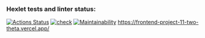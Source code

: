 ### Hexlet tests and linter status:
[![Actions Status](https://github.com/AnPopit/frontend-project-11/actions/workflows/hexlet-check.yml/badge.svg)](https://github.com/AnPopit/frontend-project-11/actions)
[![check](https://github.com/AnPopit/frontend-project-11/actions/workflows/check.yml/badge.svg)](https://github.com/AnPopit/frontend-project-11/actions/workflows/check.yml)
[![Maintainability](https://api.codeclimate.com/v1/badges/d19b422329a2a9be89ed/maintainability)](https://codeclimate.com/github/AnPopit/frontend-project-11/maintainability)
https://frontend-project-11-two-theta.vercel.app/
